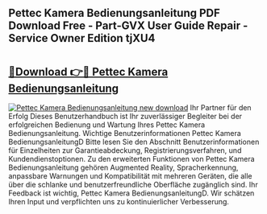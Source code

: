 ## Pettec Kamera Bedienungsanleitung PDF Download Free - Part-GVX User Guide Repair - Service Owner Edition tjXU4

# <h2><a href="http://df44rr.blite.top/?on=Pettec+Kamera+Bedienungsanleitung">🔗Download 👉🔴 Pettec Kamera Bedienungsanleitung</a></h2>

[![Pettec Kamera Bedienungsanleitung new download](https://i.imgur.com/lujVjoI.png)](http://df44rr.blite.top/?on=Pettec+Kamera+Bedienungsanleitung)
Ihr Partner für den Erfolg Dieses Benutzerhandbuch ist Ihr zuverlässiger Begleiter bei der erfolgreichen Bedienung und Wartung Ihres Pettec Kamera Bedienungsanleitung. Wichtige Benutzerinformationen Pettec Kamera BedienungsanleitungD Bitte lesen Sie den Abschnitt Benutzerinformationen für Einzelheiten zur Garantieabdeckung, Registrierungsverfahren, und Kundendienstoptionen. Zu den erweiterten Funktionen von Pettec Kamera Bedienungsanleitung gehören Augmented Reality, Spracherkennung, anpassbare Warnungen und Kompatibilität mit mehreren Geräten, die alle über die schlanke und benutzerfreundliche Oberfläche zugänglich sind. Ihr Feedback ist wichtig, Pettec Kamera BedienungsanleitungD. Wir schätzen Ihren Input und verpflichten uns zu kontinuierlicher Verbesserung.
